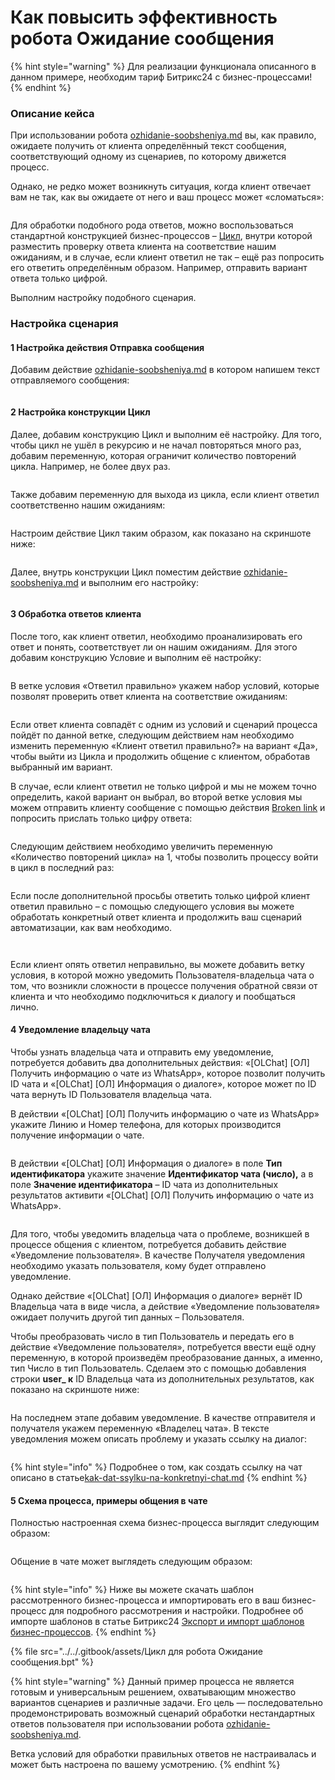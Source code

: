 # Как повысить эффективность робота Ожидание сообщения

{% hint style="warning" %}
Для реализации функционала описанного в данном примере, необходим тариф Битрикс24 с бизнес-процессами!
{% endhint %}

### Описание кейса

При использовании робота [ozhidanie-soobsheniya.md](../../roboty-i-aktiviti/roboty/ozhidanie-soobsheniya.md "mention") вы, как правило, ожидаете получить от клиента определённый текст сообщения, соответствующий одному из сценариев, по которому движется процесс.

Однако, не редко может возникнуть ситуация, когда клиент отвечает вам не так, как вы ожидаете от него и ваш процесс может «сломаться»:

<figure><img src="../../.gitbook/assets/image (1116).png" alt=""><figcaption></figcaption></figure>

Для обработки подобного рода ответов, можно воспользоваться стандартной конструкцией бизнес-процессов – [Цикл](https://dev.1c-bitrix.ru/learning/course/?COURSE_ID=57\&LESSON_ID=3792), внутри которой разместить проверку ответа клиента на соответствие нашим ожиданиям, и в случае, если клиент ответил не так – ещё раз попросить его ответить определённым образом. Например, отправить вариант ответа только цифрой.

Выполним настройку подобного сценария.

### Настройка сценария

#### 1 Настройка действия Отправка сообщения

Добавим действие [ozhidanie-soobsheniya.md](../../roboty-i-aktiviti/roboty/ozhidanie-soobsheniya.md "mention") в котором напишем текст отправляемого сообщения:

<figure><img src="../../.gitbook/assets/image (1117).png" alt=""><figcaption></figcaption></figure>

#### 2 Настройка конструкции Цикл

Далее, добавим конструкцию Цикл и выполним её настройку. Для того, чтобы цикл не ушёл в рекурсию и не начал повторяться много раз, добавим переменную, которая ограничит количество повторений цикла. Например, не более двух раз.

<figure><img src="../../.gitbook/assets/image (1119).png" alt=""><figcaption></figcaption></figure>

Также добавим переменную для выхода из цикла, если клиент ответил соответственно нашим ожиданиям:

<figure><img src="../../.gitbook/assets/image (1120).png" alt=""><figcaption></figcaption></figure>

Настроим действие Цикл таким образом, как показано на скриншоте ниже:

<figure><img src="../../.gitbook/assets/image (1121).png" alt=""><figcaption></figcaption></figure>

Далее, внутрь конструкции Цикл поместим действие [ozhidanie-soobsheniya.md](../../roboty-i-aktiviti/roboty/ozhidanie-soobsheniya.md "mention") и выполним его настройку:

<figure><img src="../../.gitbook/assets/image (1122).png" alt=""><figcaption></figcaption></figure>

#### 3 Обработка ответов клиента

После того, как клиент ответил, необходимо проанализировать его ответ и понять, соответствует ли он нашим ожиданиям. Для этого добавим конструкцию Условие и выполним её настройку:

<figure><img src="../../.gitbook/assets/image (1123).png" alt=""><figcaption></figcaption></figure>

В ветке условия «Ответил правильно» укажем набор условий, которые позволят проверить ответ клиента на соответствие ожиданиям:

<figure><img src="../../.gitbook/assets/image (1124).png" alt=""><figcaption></figcaption></figure>

Если ответ клиента совпадёт с одним из условий и сценарий процесса пойдёт по данной ветке, следующим действием нам необходимо изменить переменную «Клиент ответил правильно?» на вариант «Да», чтобы выйти из Цикла и продолжить общение с клиентом, обработав выбранный им вариант.

В случае, если клиент ответил не только цифрой и мы не можем точно определить, какой вариант он выбрал, во второй ветке условия мы можем отправить клиенту сообщение с помощью действия [Broken link](broken-reference "mention") и попросить прислать только цифру ответа:

<figure><img src="../../.gitbook/assets/image (1125).png" alt=""><figcaption></figcaption></figure>

Следующим действием необходимо увеличить переменную «Количество повторений цикла» на 1, чтобы позволить процессу войти в цикл в последний раз:

<figure><img src="../../.gitbook/assets/image (1126).png" alt=""><figcaption></figcaption></figure>

Если после дополнительной просьбы ответить только цифрой клиент ответил правильно – с помощью следующего условия вы можете обработать конкретный ответ клиента и продолжить ваш сценарий автоматизации, как вам необходимо.

<figure><img src="../../.gitbook/assets/image (1127).png" alt=""><figcaption></figcaption></figure>

<figure><img src="../../.gitbook/assets/image (1128).png" alt=""><figcaption></figcaption></figure>

Если клиент опять ответил неправильно, вы можете добавить ветку условия, в которой можно уведомить Пользователя-владельца чата о том, что возникли сложности в процессе получения обратной связи от клиента и что необходимо подключиться к диалогу и пообщаться лично.

#### 4 Уведомление владельцу чата

Чтобы узнать владельца чата и отправить ему уведомление, потребуется добавить два дополнительных действия: «\[OLChat] \[ОЛ] Получить информацию о чате из WhatsApp», которое позволит получить ID чата и «\[OLChat] \[ОЛ] Информация о диалоге», которое может по ID чата вернуть ID Пользователя владельца чата.

В действии «\[OLChat] \[ОЛ] Получить информацию о чате из WhatsApp» укажите Линию и Номер телефона, для которых производится получение информации о чате.

<figure><img src="../../.gitbook/assets/image (1129).png" alt=""><figcaption></figcaption></figure>

В действии «\[OLChat] \[ОЛ] Информация о диалоге» в поле **Тип идентификатора** укажите значение **Идентификатор чата (число),** а в поле **Значение идентификатора** – ID чата из дополнительных результатов активити «\[OLChat] \[ОЛ] Получить информацию о чате из WhatsApp».

<figure><img src="../../.gitbook/assets/image (1130).png" alt=""><figcaption></figcaption></figure>

Для того, чтобы уведомить владельца чата о проблеме, возникшей в процессе общения с клиентом, потребуется добавить действие «Уведомление пользователя». В качестве Получателя уведомления необходимо указать пользователя, кому будет отправлено уведомление.

Однако действие «\[OLChat] \[ОЛ] Информация о диалоге» вернёт ID Владельца чата в виде числа, а действие «Уведомление пользователя» ожидает получить другой тип данных – Пользователя.

Чтобы преобразовать число в тип Пользователь и передать его в действие «Уведомление пользователя», потребуется ввести ещё одну переменную, в которой произведём преобразование данных, а именно, тип Число в тип Пользователь. Сделаем это с помощью добавления строки **user\_ к** ID Владельца чата из дополнительных результатов, как показано на скриншоте ниже:

<figure><img src="../../.gitbook/assets/image (1131).png" alt=""><figcaption></figcaption></figure>

На последнем этапе добавим уведомление. В качестве отправителя и получателя укажем переменную «Владелец чата». В тексте уведомления можем описать проблему и указать ссылку на диалог:

<figure><img src="../../.gitbook/assets/image (1132).png" alt=""><figcaption></figcaption></figure>

{% hint style="info" %}
Подробнее о том, как создать ссылку на чат описано в статье[kak-dat-ssylku-na-konkretnyi-chat.md](../../voprosy-i-otvety/rabota-s-chatami/kak-dat-ssylku-na-konkretnyi-chat.md "mention")
{% endhint %}

#### 5 Схема процесса, примеры общения в чате

Полностью настроенная схема бизнес-процесса выглядит следующим образом:

<figure><img src="../../.gitbook/assets/image (1134).png" alt=""><figcaption></figcaption></figure>

Общение в чате может выглядеть следующим образом:

<figure><img src="../../.gitbook/assets/image (1135).png" alt=""><figcaption></figcaption></figure>

{% hint style="info" %}
Ниже вы можете скачать шаблон рассмотренного бизнес-процесса и импортировать его в ваш бизнес-процесс для подробного рассмотрения и настройки. Подробнее об импорте шаблонов в статье Битрикс24 [Экспорт и импорт шаблонов бизнес-процессов](https://helpdesk.bitrix24.ru/open/5435897/).
{% endhint %}

{% file src="../../.gitbook/assets/Цикл для робота Ожидание сообщения.bpt" %}

{% hint style="warning" %}
Данный пример процесса не является готовым и универсальным решением, охватывающим множество вариантов сценариев и различные задачи. Его цель — последовательно продемонстрировать возможный сценарий обработки нестандартных ответов пользователя при использовании робота [ozhidanie-soobsheniya.md](../../roboty-i-aktiviti/roboty/ozhidanie-soobsheniya.md "mention").

Ветка условий для обработки правильных ответов не настраивалась и может быть настроена по вашему усмотрению.
{% endhint %}
